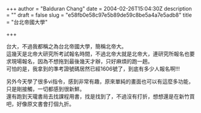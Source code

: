 +++
author = "Balduran Chang"
date = 2004-02-26T15:04:30Z
description = ""
draft = false
slug = "e58fb0e58c97e5b89de59c8be5a4a7e5adb8"
title = "台北帝國大學"

+++


台大，不過我都稱之為台北帝國大學，簡稱北帝大。  
 這幾天是北帝大研究所考試報名時間，不過北帝大就是北帝大，連研究所報名也要求現場報名，因為不想拖到最後幾天才辦，只好麻煩的跑一趟。  
 可怕的是，我拿到的準考證號碼居然已經1606號了，到底有多少人報名啊!!!

  
 另外今天學了很多vi指令，感到非常有趣，原來單純的畫面也可以有這麼多功能，只是剛接觸，一切都感到很新鮮。  
 還有跑到天瓏書局去找課程用書，找是找到了，不過沒有打折，想想還是在新竹買吧，好像原文書會打個九折。

